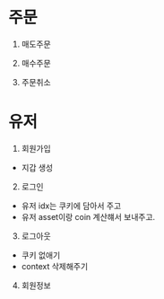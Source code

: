 # 주문

1. 매도주문

2. 매수주문

3. 주문취소

# 유저

1. 회원가입

- 지갑 생성

2. 로그인

- 유저 idx는 쿠키에 담아서 주고
- 유저 asset이랑 coin 계산햬서 보내주고.

3. 로그아웃

- 쿠키 없애기
- context 삭제해주기

4. 회원정보

